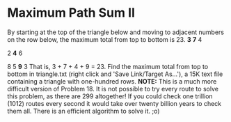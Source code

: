 # Maximum Path Sum II

By starting at the top of the triangle below and moving to adjacent numbers on the row below, the maximum total from top to bottom is 23.
**3**
**7** 4

2 **4** 6

8 5 **9** 3
That is, 3 + 7 + 4 + 9 = 23.
Find the maximum total from top to bottom in triangle.txt (right click and 'Save Link/Target As...'), a 15K text file containing a triangle with one-hundred rows.
**NOTE:** This is a much more difficult version of Problem 18. It is not possible to try every route to solve this problem, as there are 299 altogether! If you could check one trillion (1012) routes every second it would take over twenty billion years to check them all. There is an efficient algorithm to solve it. ;o)